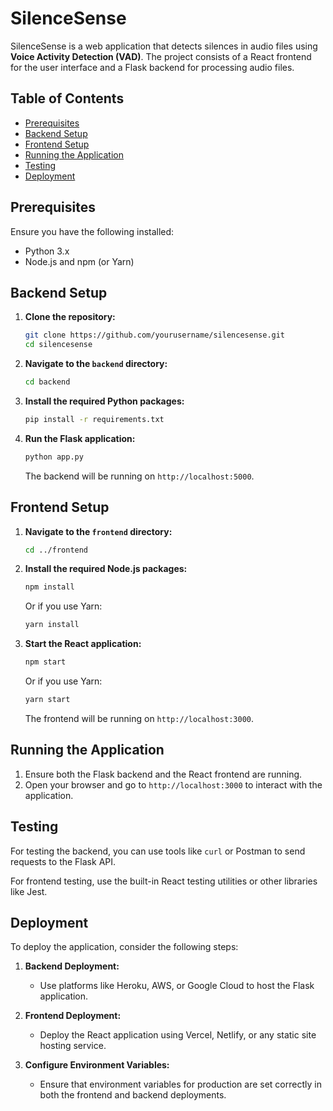 # SilenceSense

SilenceSense is a web application that detects silences in audio files using **Voice Activity Detection (VAD)**. The project consists of a React frontend for the user interface and a Flask backend for processing audio files.

## Table of Contents

- [Prerequisites](#prerequisites)
- [Backend Setup](#backend-setup)
- [Frontend Setup](#frontend-setup)
- [Running the Application](#running-the-application)
- [Testing](#testing)
- [Deployment](#deployment)

## Prerequisites

Ensure you have the following installed:

- Python 3.x
- Node.js and npm (or Yarn)

## Backend Setup

1. **Clone the repository:**

    ```bash
    git clone https://github.com/yourusername/silencesense.git
    cd silencesense
    ```

2. **Navigate to the `backend` directory:**

    ```bash
    cd backend
    ```

3. **Install the required Python packages:**

    ```bash
    pip install -r requirements.txt
    ```

4. **Run the Flask application:**

    ```bash
    python app.py
    ```

   The backend will be running on `http://localhost:5000`.

## Frontend Setup

1. **Navigate to the `frontend` directory:**

    ```bash
    cd ../frontend
    ```

2. **Install the required Node.js packages:**

    ```bash
    npm install
    ```

    Or if you use Yarn:

    ```bash
    yarn install
    ```

3. **Start the React application:**

    ```bash
    npm start
    ```

    Or if you use Yarn:

    ```bash
    yarn start
    ```

   The frontend will be running on `http://localhost:3000`.

## Running the Application

1. Ensure both the Flask backend and the React frontend are running.
2. Open your browser and go to `http://localhost:3000` to interact with the application.

## Testing

For testing the backend, you can use tools like `curl` or Postman to send requests to the Flask API.

For frontend testing, use the built-in React testing utilities or other libraries like Jest.

## Deployment

To deploy the application, consider the following steps:

1. **Backend Deployment:**
   - Use platforms like Heroku, AWS, or Google Cloud to host the Flask application.

2. **Frontend Deployment:**
   - Deploy the React application using Vercel, Netlify, or any static site hosting service.

3. **Configure Environment Variables:**
   - Ensure that environment variables for production are set correctly in both the frontend and backend deployments.

